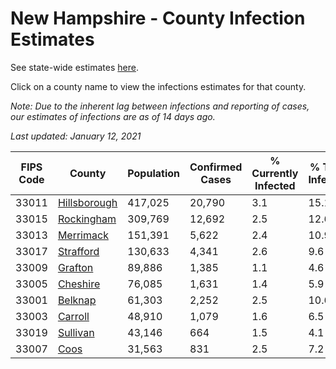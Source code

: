 # New Hampshire - County Infection Estimates

See state-wide estimates [here](/infections/us-nh).

Click on a county name to view the infections estimates for that county.

*Note: Due to the inherent lag between infections and reporting of cases, our estimates of infections are as of 14 days ago.*

*Last updated: January 12, 2021*

|   FIPS Code |                       County |   Population |   Confirmed Cases |   % Currently Infected |   % Total Infected |
|-------------|------------------------------|--------------|-------------------|------------------------|--------------------|
|       33011 | [Hillsborough](hillsborough) |      417,025 |            20,790 |                    3.1 |               15.1 |
|       33015 |     [Rockingham](rockingham) |      309,769 |            12,692 |                    2.5 |               12.6 |
|       33013 |       [Merrimack](merrimack) |      151,391 |             5,622 |                    2.4 |               10.9 |
|       33017 |       [Strafford](strafford) |      130,633 |             4,341 |                    2.6 |                9.6 |
|       33009 |           [Grafton](grafton) |       89,886 |             1,385 |                    1.1 |                4.6 |
|       33005 |         [Cheshire](cheshire) |       76,085 |             1,631 |                    1.4 |                5.9 |
|       33001 |           [Belknap](belknap) |       61,303 |             2,252 |                    2.5 |               10.6 |
|       33003 |           [Carroll](carroll) |       48,910 |             1,079 |                    1.6 |                6.5 |
|       33019 |         [Sullivan](sullivan) |       43,146 |               664 |                    1.5 |                4.1 |
|       33007 |                 [Coos](coos) |       31,563 |               831 |                    2.5 |                7.2 |